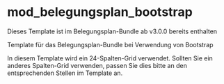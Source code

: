 # mod_belegungsplan_bootstrap

Dieses Template ist im Belegungsplan-Bundle ab v3.0.0 bereits enthalten

Template für das Belegungsplan-Bundle bei Verwendung von Bootstrap

In diesem Template wird ein 24-Spalten-Grid verwendet. Sollten Sie ein anderes Spalten-Grid verwenden, passen Sie dies bitte an den entsprechenden Stellen im Template an.
